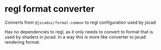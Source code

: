 # regl format converter

Converts from `@jscadui/format-common` to regl configuration used by jscad

Has no dependencies to regl, as it only needs to convert to format that is used by
shaders in jscad. In a way this is more like converter to jscad rendering format.


